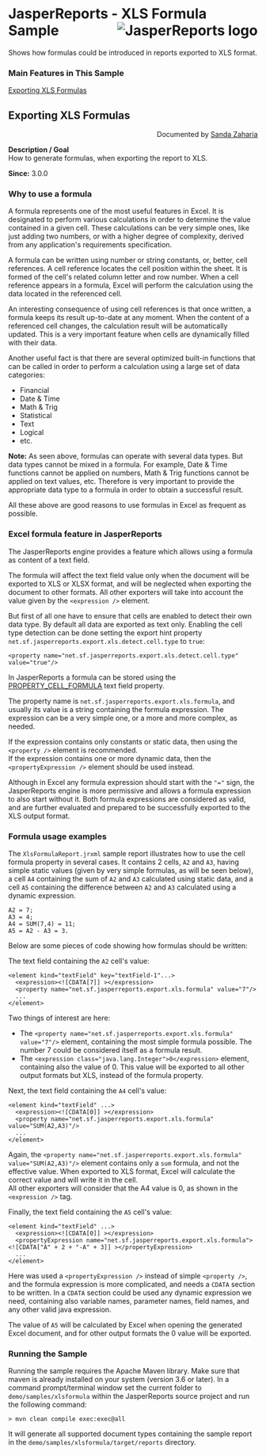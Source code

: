 
# <a name='top'>JasperReports</a> - XLS Formula Sample <img src="https://jasperreports.sourceforge.net/resources/jasperreports.svg" alt="JasperReports logo" style="float:right"/>

Shows how formulas could be introduced in reports exported to XLS format.

### Main Features in This Sample

[Exporting XLS Formulas](#xlsformula)

## <a name='xlsformula'>Exporting</a> XLS Formulas
<div style="text-align:right; width:100%">Documented by <a href='mailto:shertage@users.sourceforge.net'>Sanda Zaharia</a></div>

**Description / Goal**\
How to generate formulas, when exporting the report to XLS.

**Since:** 3.0.0

### Why to use a formula

A formula represents one of the most useful features in Excel. It is designated to perform various calculations in order to determine the value contained in a given cell. These calculations can be very simple ones, like just adding two numbers, or with a higher degree of complexity, derived from any application's requirements specification.

A formula can be written using number or string constants, or, better, cell references. A cell reference locates the cell position within the sheet. It is formed of the cell's related column letter and row number. When a cell reference appears in a formula, Excel will perform the calculation using the data located in the referenced cell.

An interesting consequence of using cell references is that once written, a formula keeps its result up-to-date at any moment. When the content of a referenced cell changes, the calculation result will be automatically updated. This is a very important feature when cells are dynamically filled with their data.

Another useful fact is that there are several optimized built-in functions that can be called in order to perform a calculation using a large set of data categories:

- Financial
- Date & Time
- Math & Trig
- Statistical
- Text
- Logical
- etc.

**Note:** As seen above, formulas can operate with several data types. But data types cannot be mixed in a formula. For example, Date & Time functions cannot be applied on numbers, Math & Trig functions cannot be applied on text values, etc. Therefore is very important to provide the appropriate data type to a formula in order to obtain a successful result.

All these above are good reasons to use formulas in Excel as frequent as possible.

### Excel formula feature in JasperReports

The JasperReports engine provides a feature which allows using a formula as content of a text field.

The formula will affect the text field value only when the document will be exported to XLS or XLSX format, and will be neglected when exporting the document to other formats. All other exporters will take into account the value given by the `<expression />` element.

But first of all one have to ensure that cells are enabled to detect their own data type. By default all data are exported as text only. Enabling the cell type detection can be done setting the export hint property `net.sf.jasperreports.export.xls.detect.cell.type` to `true`:
```
<property name="net.sf.jasperreports.export.xls.detect.cell.type" value="true"/>
```
In JasperReports a formula can be stored using the [PROPERTY_CELL_FORMULA](https://jasperreports.sourceforge.net/api/net/sf/jasperreports/engine/export/ExcelAbstractExporter.html#PROPERTY_CELL_FORMULA) text field property.

The property name is `net.sf.jasperreports.export.xls.formula`, and usually its value is a string containing the formula expression. The expression can be a very simple one, or a more and more complex, as needed.

If the expression contains only constants or static data, then using the `<property />` element is recommended.\
If the expression contains one or more dynamic data, then the `<propertyExpression />` element should be used instead.

Although in Excel any formula expression should start with the `"="` sign, the JasperReports engine is more permissive and allows a formula expression to also start without it. Both formula expressions are considered as valid, and are further evaluated and prepared to be successfully exported to the XLS output format.

### Formula usage examples

The `XlsFormulaReport.jrxml` sample report illustrates how to use the cell formula property in several cases. It contains 2 cells, `A2` and `A3`, having simple static values (given by very simple formulas, as will be seen below), a cell `A4` containing the sum of `A2` and `A3` calculated using static data, and a cell `A5` containing the difference between `A2` and `A3` calculated using a dynamic expression.
```
A2 = 7;
A3 = 4;
A4 = SUM(7,4) = 11;
A5 = A2 - A3 = 3.
```
Below are some pieces of code showing how formulas should be written:

The text field containing the `A2` cell's value:
```
<element kind="textField" key="textField-1"...>
  <expression><![CDATA[7]] ></expression>
  <property name="net.sf.jasperreports.export.xls.formula" value="7"/>
  ...
</element>
```
Two things of interest are here:

- The `<property name="net.sf.jasperreports.export.xls.formula" value="7"/>` element, containing the most simple formula possible. The number 7 could be considered itself as a formula result.
- The `<expression class="java.lang.Integer">0</expression>` element, containing also the value of 0. This value will be exported to all other output formats but XLS, instead of the formula property.

Next, the text field containing the `A4` cell's value:
```
<element kind="textField" ...>
  <expression><![CDATA[0]] ></expression>
  <property name="net.sf.jasperreports.export.xls.formula" value="SUM(A2,A3)"/>
  ...
</element>
```
Again, the `<property name="net.sf.jasperreports.export.xls.formula" value="SUM(A2,A3)"/>` element contains only a `sum` formula, and not the effective value. When exported to XLS format, Excel will calculate the correct value and will write it in the cell.\
All other exporters will consider that the A4 value is 0, as shown in the `<expression />` tag.

Finally, the text field containing the `A5` cell's value:
```
<element kind="textField" ...>
  <expression><![CDATA[0]] ></expression>
  <propertyExpression name="net.sf.jasperreports.export.xls.formula"><![CDATA["A" + 2 + "-A" + 3]] ></propertyExpression>
  ...
</element>
```
Here was used a `<propertyExpression />` instead of simple `<property />`, and the formula expression is more complicated, and needs a `CDATA` section to be written. In a `CDATA` section could be used any dynamic expression we need, containing also variable names, parameter names, field names, and any other valid java expression.

The value of `A5` will be calculated by Excel when opening the generated Excel document, and for other output formats the 0 value will be exported.

### Running the Sample

Running the sample requires the Apache Maven library. Make sure that maven is already installed on your system (version 3.6 or later).
In a command prompt/terminal window set the current folder to `demo/samples/xlsformula` within the JasperReports source project and run the following command:
```
> mvn clean compile exec:exec@all
```
It will generate all supported document types containing the sample report in the `demo/samples/xlsformula/target/reports` directory.
